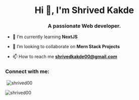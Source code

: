 <h1 align="center">Hi 👋, I'm Shrived Kakde</h1>
<h3 align="center">A passionate Web developer.</h3>

- 🌱 I’m currently learning **NextJS**

- 👯 I’m looking to collaborate on **Mern Stack Projects**

- 📫 How to reach me **shrivedkakde00@gmail.com**

<h3 align="left">Connect with me:</h3>
<p align="left">
</p>

<p>&nbsp;<img align="center" src="https://github-readme-stats.vercel.app/api?username=shrived00&show_icons=true&locale=en" alt="shrived00" /></p>

<p><img align="center" src="https://github-readme-streak-stats.herokuapp.com/?user=shrived00&" alt="shrived00" /></p>

